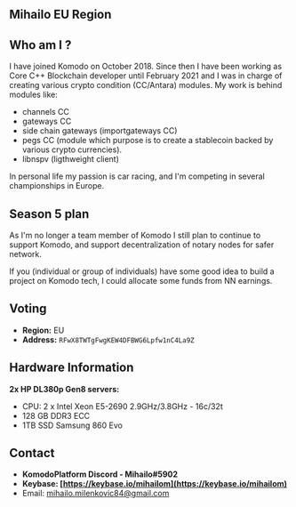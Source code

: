 ## Mihailo EU Region

## Who am I ?

I have joined Komodo on October 2018. Since then I have been working as Core C++ Blockchain developer until February 2021 and I was in charge of creating various crypto condition (CC/Antara) modules. My work is behind modules like:
 * channels CC
 * gateways CC
 * side chain gateways (importgateways CC)
 * pegs CC (module which purpose is to create a stablecoin backed by various crypto currencies).
 * libnspv (ligthweight client)

In personal life my passion is car racing, and I'm competing in several championships in Europe. 

## Season 5 plan
As I'm no longer a team member of Komodo I still plan to continue to support Komodo, and support decentralization of notary nodes for safer network. 

If you (individual or group of individuals) have some good idea to build a project on Komodo tech, I could allocate some funds from NN earnings.

## Voting

* **Region:** EU
* **Address:** `RFwX8TWTgFwgKEW4DFBWG6Lpfw1nC4La9Z`

## Hardware Information
**2x HP DL380p Gen8 servers:**

- CPU: 2 x Intel Xeon E5-2690 2.9GHz/3.8GHz - 16c/32t
- 128 GB DDR3 ECC
- 1TB SSD Samsung 860 Evo

## Contact
 * **KomodoPlatform Discord - Mihailo#5902**
 * **Keybase: [https://keybase.io/mihailom](https://keybase.io/mihailom)**
 * Email: mihailo.milenkovic84@gmail.com
